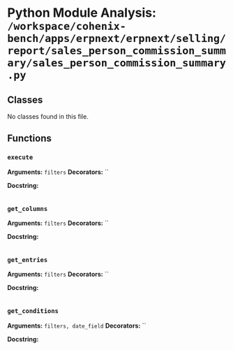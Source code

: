 # Python Module Analysis: `/workspace/cohenix-bench/apps/erpnext/erpnext/selling/report/sales_person_commission_summary/sales_person_commission_summary.py`

## Classes

No classes found in this file.


## Functions

### `execute`
**Arguments:** `filters`
**Decorators:** ``

**Docstring:**
```

```
### `get_columns`
**Arguments:** `filters`
**Decorators:** ``

**Docstring:**
```

```
### `get_entries`
**Arguments:** `filters`
**Decorators:** ``

**Docstring:**
```

```
### `get_conditions`
**Arguments:** `filters, date_field`
**Decorators:** ``

**Docstring:**
```

```

